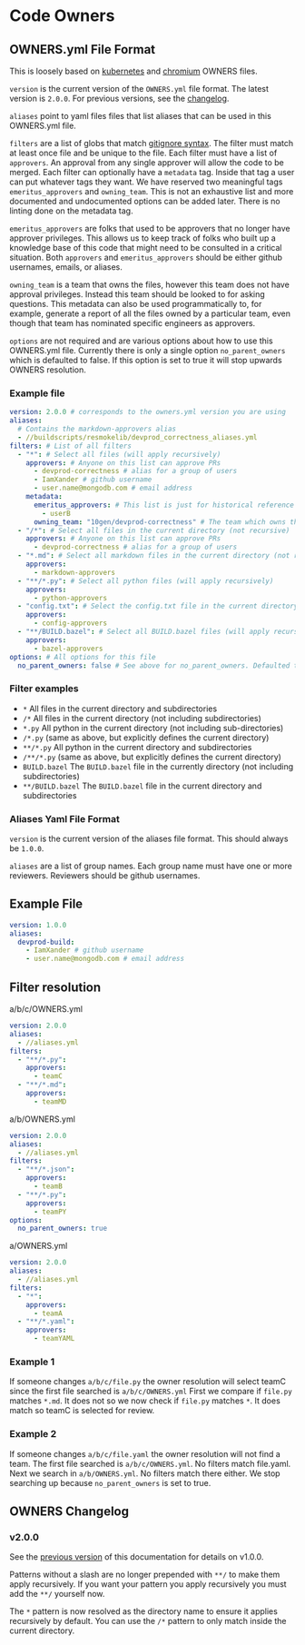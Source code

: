 # Code Owners

## OWNERS.yml File Format

This is loosely based on [kubernetes](https://www.kubernetes.dev/docs/guide/owners/) and [chromium](https://chromium.googlesource.com/chromium/src/+/HEAD/docs/code_reviews.md) OWNERS files.

`version` is the current version of the `OWNERS.yml` file format. The latest version is `2.0.0`. For previous versions, see the [changelog](#owners-changelog).

`aliases` point to yaml files files that list aliases that can be used in this OWNERS.yml file.

`filters` are a list of globs that match [gitignore syntax](https://git-scm.com/docs/gitignore#_pattern_format). The filter must match at least once file and be unique to the file. Each filter must have a list of `approvers`. An approval from any single approver will allow the code to be merged. Each filter can optionally have a `metadata` tag. Inside that tag a user can put whatever tags they want. We have reserved two meaningful tags `emeritus_approvers` and `owning_team`. This is not an exhaustive list and more documented and undocumented options can be added later. There is no linting done on the metadata tag.

`emeritus_approvers` are folks that used to be approvers that no longer have approver privileges. This allows us to keep track of folks who built up a knowledge base of this code that might need to be consulted in a critical situation. Both `approvers` and `emeritus_approvers` should be either github usernames, emails, or aliases.

`owning_team` is a team that owns the files, however this team does not have approval privileges. Instead this team should be looked to for asking questions. This metadata can also be used programmatically to, for example, generate a report of all the files owned by a particular team, even though that team has nominated specific engineers as approvers.

`options` are not required and are various options about how to use this OWNERS.yml file. Currently there is only a single option `no_parent_owners` which is defaulted to false. If this option is set to true it will stop upwards OWNERS resolution.

### Example file

```yaml
version: 2.0.0 # corresponds to the owners.yml version you are using
aliases:
  # Contains the markdown-approvers alias
  - //buildscripts/resmokelib/devprod_correctness_aliases.yml
filters: # List of all filters
  - "*": # Select all files (will apply recursively)
    approvers: # Anyone on this list can approve PRs
      - devprod-correctness # alias for a group of users
      - IamXander # github username
      - user.name@mongodb.com # email address
    metadata:
      emeritus_approvers: # This list is just for historical reference
        - userB
      owning_team: "10gen/devprod-correctness" # The team which owns the matching files. These folks are not required approvers that will block a PR.
  - "/*": # Select all files in the current directory (not recursive)
    approvers: # Anyone on this list can approve PRs
      - devprod-correctness # alias for a group of users
  - "*.md": # Select all markdown files in the current directory (not recursive)
    approvers:
      - markdown-approvers
  - "**/*.py": # Select all python files (will apply recursively)
    approvers:
      - python-approvers
  - "config.txt": # Select the config.txt file in the current directory (not recursive)
    approvers:
      - config-approvers
  - "**/BUILD.bazel": # Select all BUILD.bazel files (will apply recursively)
    approvers:
      - bazel-approvers
options: # All options for this file
  no_parent_owners: false # See above for no_parent_owners. Defaulted to false so this line is not needed.
```

### Filter examples

- `*` All files in the current directory and subdirectories
- `/*` All files in the current directory (not including subdirectories)
- `*.py` All python in the current directory (not including sub-directories)
- `/*.py` (same as above, but explicitly defines the current directory)
- `**/*.py` All python in the current directory and subdirectories
- `/**/*.py` (same as above, but explicitly defines the current directory)
- `BUILD.bazel` The `BUILD.bazel` file in the currently directory (not including subdirectories)
- `**/BUILD.bazel` The `BUILD.bazel` file in the current directory and subdirectories

### Aliases Yaml File Format

`version` is the current version of the aliases file format. This should always be `1.0.0`.

`aliases` are a list of group names. Each group name must have one or more reviewers. Reviewers should be github usernames.

## Example File

```yaml
version: 1.0.0
aliases:
  devprod-build:
    - IamXander # github username
    - user.name@mongodb.com # email address
```

## Filter resolution

a/b/c/OWNERS.yml

```yaml
version: 2.0.0
aliases:
  - //aliases.yml
filters:
  - "**/*.py":
    approvers:
      - teamC
  - "**/*.md":
    approvers:
      - teamMD
```

a/b/OWNERS.yml

```yaml
version: 2.0.0
aliases:
  - //aliases.yml
filters:
  - "**/*.json":
    approvers:
      - teamB
  - "**/*.py":
    approvers:
      - teamPY
options:
  no_parent_owners: true
```

a/OWNERS.yml

```yaml
version: 2.0.0
aliases:
  - //aliases.yml
filters:
  - "*":
    approvers:
      - teamA
  - "**/*.yaml":
    approvers:
      - teamYAML
```

### Example 1

If someone changes `a/b/c/file.py` the owner resolution will select teamC since the first file searched is `a/b/c/OWNERS.yml` First we compare if `file.py` matches `*.md`. It does not so we now check if `file.py` matches `*`. It does match so teamC is selected for review.

### Example 2

If someone changes `a/b/c/file.yaml` the owner resolution will not find a team. The first file searched is `a/b/c/OWNERS.yml`. No filters match file.yaml. Next we search in `a/b/OWNERS.yml`. No filters match there either. We stop searching up because `no_parent_owners` is set to true.

## OWNERS Changelog

### v2.0.0

See the [previous version](https://github.com/10gen/mongo/blob/79590effe86c471cc15d91c6785599ec2085d7c0/docs/owners/owners_format.md) of this documentation for details on v1.0.0.

Patterns without a slash are no longer prepended with `**/` to make them apply recursively. If you want your pattern you apply recursively you must add the `**/` yourself now.

The `*` pattern is now resolved as the directory name to ensure it applies recursively by default. You can use the `/*` pattern to only match inside the current directory.
